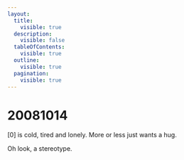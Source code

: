 ```yaml
---
layout:
  title:
    visible: true
  description:
    visible: false
  tableOfContents:
    visible: true
  outline:
    visible: true
  pagination:
    visible: true
---
```


# 20081014

\[0] is cold, tired and lonely. More or less just wants a hug.

Oh look, a stereotype.
